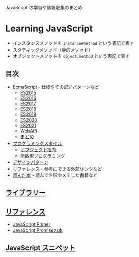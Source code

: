 JavaScript の学習や情報収集のまとめ
# Learning JavaScript

- インスタンスメソッドを `instance#method` という表記で表す
- スタティックメソッド（静的メソッド）
- オブジェクトメソッドを `object.method` という表記で表す

## 目次
- [EcmaScript](Specification/) - 仕様やその記述パターンなど
  - [ES2015](Specification/es2015/README.md)
  - [ES2016](Specification/es2016/README.md)
  - [ES2017](Specification/es2017/README.md)
  - [ES2018](Specification/es2018/README.md)
  - [ES2019](Specification/es2019/README.md)
  - [ES2020](Specification/es2020/README.md)
  - [ES2021](Specification/es2021/README.md)
  - [WebAPI](Specification/webapi/README.md)
  - [まとめ](Specification/patterns/README.md)
- [プログラミングスタイル](Programming-style/)
  - [オブジェクト指向](Programming-style/object-oriented-programming/)
  - [関数型プログラミング](Programming-style/functional-programming/)
- [デザインパターン](DesignPatterns/README.md)
- [リファレンス](References/) - 参考にできる外部リンクなど
- [読んだ本](Books/) - 読んで注釈やメモした書籍など

## [ライブラリー](Libraries/)

## [リファレンス](References/)
- [JavaScript Primer](https://jsprimer.net/)
- [JavaScript Promiseの本](https://azu.github.io/promises-book/)

## [JavaScript スニペット](https://github.com/kesuiket/js-snippets)
